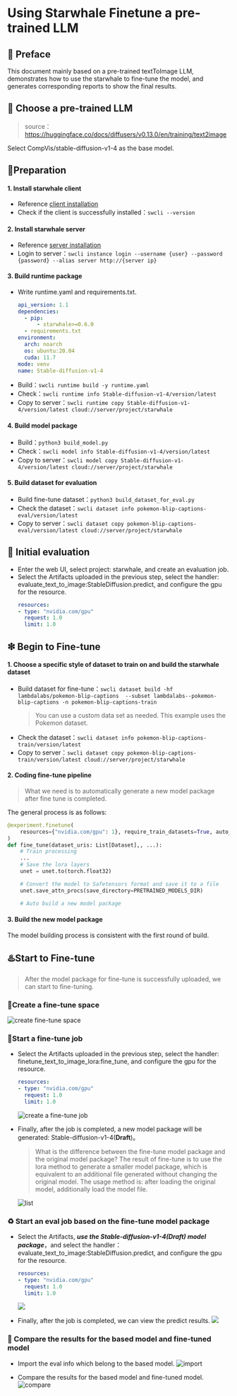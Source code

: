 # Using Starwhale Finetune a pre-trained LLM

## 🧾 Preface

This document mainly based on a pre-trained textToImage LLM, demonstrates how to use the starwhale to fine-tune the model, and generates corresponding reports to show the final results.

## 🪬 Choose a pre-trained LLM
> source：https://huggingface.co/docs/diffusers/v0.13.0/en/training/text2image

Select CompVis/stable-diffusion-v1-4 as the base model.

## 🍴Preparation

#### 1. Install starwhale client
- Reference [client installation](https://doc.starwhale.ai/swcli/installation)
- Check if the client is successfully installed：`swcli --version`

#### 2. Install starwhale server
- Reference [server installation](https://doc.starwhale.ai/server/installation)
- Login to server：`swcli instance login --username {user} --password {password} --alias server http://{server ip}`

#### 3. Build runtime package
- Write runtime.yaml and requirements.txt.
    ```yaml
    api_version: 1.1
    dependencies:
      - pip:
          - starwhale>=0.6.0
      - requirements.txt
    environment:
      arch: noarch
      os: ubuntu:20.04
      cuda: 11.7
    mode: venv
    name: Stable-diffusion-v1-4
    ```
- Build：`swcli runtime build -y runtime.yaml`
- Check：`swcli runtime info Stable-diffusion-v1-4/version/latest`
- Copy to server：`swcli runtime copy Stable-diffusion-v1-4/version/latest cloud://server/project/starwhale`

#### 4. Build model package
- Build：`python3 build_model.py`
- Check：`swcli model info Stable-diffusion-v1-4/version/latest`
- Copy to server：`swcli model copy Stable-diffusion-v1-4/version/latest cloud://server/project/starwhale`

#### 5. Build dataset for evaluation
- Build fine-tune dataset：`python3 build_dataset_for_eval.py`
- Check the dataset：`swcli dataset info pokemon-blip-captions-eval/version/latest`
- Copy to server：`swcli dataset copy pokemon-blip-captions-eval/version/latest cloud://server/project/starwhale`

## 🔰 Initial evaluation

- Enter the web UI, select project: starwhale, and create an evaluation job.
- Select the Artifacts uploaded in the previous step, select the handler: evaluate_text_to_image:StableDiffusion.predict, and configure the gpu for the resource.
    ```yaml
    resources:
    - type: "nvidia.com/gpu"
      request: 1.0
      limit: 1.0
    ```

## ❇ Begin to Fine-tune

#### 1. Choose a specific style of dataset to train on and build the starwhale dataset
- Build dataset for fine-tune：`swcli dataset build -hf lambdalabs/pokemon-blip-captions  --subset lambdalabs--pokemon-blip-captions -n pokemon-blip-captions-train`
    > You can use a custom data set as needed. This example uses the Pokemon dataset.
- Check the dataset：`swcli dataset info pokemon-blip-captions-train/version/latest`
- Copy to server：`swcli dataset copy pokemon-blip-captions-train/version/latest cloud://server/project/starwhale`

#### 2. Coding fine-tune pipeline
> What we need is to automatically generate a new model package after fine tune is completed.

The general process is as follows:
```python
@experiment.finetune(
    resources={"nvidia.com/gpu": 1}, require_train_datasets=True, auto_build_model=True
)
def fine_tune(dataset_uris: List[Dataset],, ...):
    # Train processing
    ...
    # Save the lora layers
    unet = unet.to(torch.float32)

    # Convert the model to Safetensors format and save it to a file
    unet.save_attn_procs(save_directory=PRETRAINED_MODELS_DIR)

    # Auto build a new model package
```

#### 3. Build the new model package
The model building process is consistent with the first round of build.

## ♨️Start to Fine-tune

> After the model package for fine-tune is successfully uploaded, we can start to fine-tuning.

### 🚧Create a fine-tune space
![create fine-tune space](https://starwhale-examples.oss-cn-beijing.aliyuncs.com/example/finetune/create-ft.jpeg)

### 🚀Start a fine-tune job

- Select the Artifacts uploaded in the previous step, select the handler: finetune_text_to_image_lora:fine_tune, and configure the gpu for the resource.
    ```yaml
    resources:
    - type: "nvidia.com/gpu"
      request: 1.0
      limit: 1.0
    ```
  ![create a fine-tune job](https://starwhale-examples.oss-cn-beijing.aliyuncs.com/example/finetune/create-ft-eval-job.jpeg)

- Finally, after the job is completed, a new model package will be generated: Stable-diffusion-v1-4(**Draft**)。
    > What is the difference between the fine-tune model package and the original model package? The result of fine-tune is to use the lora method to generate a smaller model package, which is equivalent to an additional file generated without changing the original model. The usage method is: after loading the original model, additionally load the model file.

  ![list](https://starwhale-examples.oss-cn-beijing.aliyuncs.com/example/finetune/view-ft-job-list.jpeg)

### ♻ Start an eval job based on the fine-tune model package

- Select the Artifacts, ***use the Stable-diffusion-v1-4(**Draft**) model package***，and select the handler：evaluate_text_to_image:StableDiffusion.predict, and configure the gpu for the resource.
    ```yaml
    resources:
    - type: "nvidia.com/gpu"
      request: 1.0
      limit: 1.0
    ```
  ![](https://starwhale-examples.oss-cn-beijing.aliyuncs.com/example/finetune/create-ft-eval-job.jpeg)

- Finally, after the job is completed, we can view the predict results.
  ![](https://starwhale-examples.oss-cn-beijing.aliyuncs.com/example/finetune/view-ft-eval-job-result.jpeg)

### 💯 Compare the results for the based model and fine-tuned model

- Import the eval info which belong to the based model.
  ![import](https://starwhale-examples.oss-cn-beijing.aliyuncs.com/example/finetune/import-an-existed-eval.jpeg)

- Compare the results for the based model and fine-tuned model.
  ![compare](https://starwhale-examples.oss-cn-beijing.aliyuncs.com/example/finetune/compare.jpeg)

